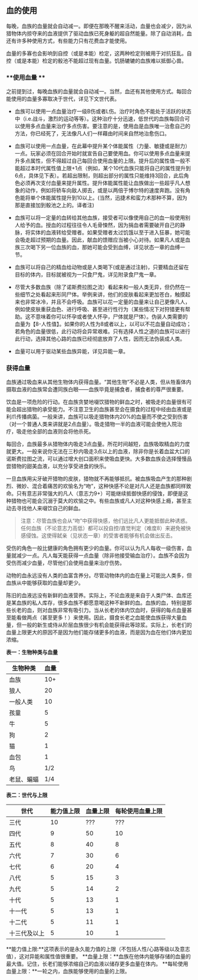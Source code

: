 ## **血的使用**

每晚，血族的血量就会自动减一。即便在那晚不醒来活动，血量也会减少，因为从猎物体内掠夺来的血液提供了驱动血族已死身躯的超自然能量。除了自动消耗，血还有许多种使用方式，有些能力只有花费血才能使用。

血量的多寡也会影响到自控（或是本能）检定，这两种检定则被用于对抗狂乱。自控（或是本能）检定的骰池不能超过现有血量。饥肠辘辘的血族难以抵御心兽。

### **使用血量 **

之前提到过，每晚血族的血量就会自动减一。当然，血还有其他使用方式。每回合能使用的血量多寡取决于世代，详见下文世代表。

- 血族可以使用一点血量治疗一级B伤或者L伤。治疗时角色不能处于活跃的状态中（i.e.战斗，激烈的运动等等）。这种治疗十分迅速，低世代的血族每回合可以使用多点血量来治疗多点伤害。要注意的是，使用血是血族唯一治愈自己的方法，你已经死了，无法像凡人们一样藉由时间来自然地治愈伤口。

- 血族可以使用一点血量，在此幕中提升某个体能属性（力量、敏捷或是耐力）一点。玩家必须在回合开始时就宣告自己要使用血。你可以使用多点血量来提升多点属性，但不得超过自己每回合使用血量的上限。提升后的属性值一般不能超过本时代属性值上限+1点（例如，某个10代血族只能将自己的属性提升到6点，具体见下表）。若超出限制，则超出部分的属性只能维持3回合，此后角色必须再次支付血量来提升属性。提升体能属性能让血族做出一些超乎凡人想象的动作，例如将轿车向敌人掷去，或是以两倍于博尔特的速度奔跑。没有角色能将单个体能属性提升到10以上。(当然，迅捷术和蛮力术那种不算，因为那是直接加到骰池之上的。译者注)

- 血族可以将一定量的血转给其他血族，接受者可以像使用自己的血一般使用别人给予的血。授血的过程往往令人毛骨悚然，因为捐血者需要破开自己的静脉，将实体的血液转给受赠者。如果受赠者太过饥饿以至于进入狂暴，她可能会吸走超过预期的血量。因此，献血的馈赠应当被小心对待。如果凡人或是血族三次喝下另一位血族的血，那她可能会受到血缚，详见状态一章的血缚一节。

- 血族可以将自己的精血给动物或是人类喝下(或是通过注射)，只要精血还留在目标的体内，目标就被视为一只食尸鬼，详见附录食尸鬼一章。

- 尽管大多数血族（除了诺斯费拉图之流）看起来和一般人类无异，但仍然在一些细节之处看起来形同尸体。举例来讲，他们的皮肤看起来更加苍白，触摸起来也非常冰冷，并且不会呼吸。血族可以花一定量的血量来让自己更像凡人，例如使皮肤重获血色、进行呼吸、甚至进行性行为（某些情况下对狩猎更有帮助。这不意味着你可以怀孕或者使人怀孕，尸体就是尸体）。伪装人类需要的血量为【8-人性值】。如果你的人性为8或者以上，以可以不花血量自动成功；若角色的血量很低，此行动将会异常艰难。只有选择人性之道的血族可以进行此行动，选择其他心路的血族已经彻底放弃了人性，因而无法伪装成人类。

- 血量可以用于驱动某些血族异能，详见异能一章。

### **获得血量**

血族通过吸血来从其他生物体内获得血量。“其他生物”不必是人类，但从牲畜体内摄取血液的血族常会遭同族白眼——血族毕竟是捕食者，捕食者的尊严很重要。

饮血是一项危险的行动。在血族贪婪地啜饮猎物的鲜血之时，被吸走的血量很有可能会超出猎物的承受能力。不注意卫生的血族甚至会在摄食的过程中经由血液或是利爪传播病菌。一般来讲，血族可以吸走猎物体内20%的血量而不使之受到伤害（对一个普通人类来讲就是2点血量）。吸走猎物一半的血液可能会使他入院治疗，吸走他全部的血液则会将他杀死。

每回合，血族最多从猎物体内吸走3点血量。所花时间越短，血族吸取精血的力度就更大。一般来说你无法在三秒内吸走3点以上的血液，除非你是长着血盆大口的诺斯费拉图之流，可以通过增大创口面积来使吸血更快。大多数血族会选择慢慢品尝猎物的甜美血液，以充分享受进食的快乐。

一旦血族用尖牙破开猎物的皮肤，猎物就不再能够抵抗。被血族吸血产生的那种剧烈、微妙、混合着痛苦的欢愉名为“吻”，这种快感不论是对凡人还是血族都同样致命。只有意志非常强大的凡人（意志力9+）可能继续抵御快感的侵蚀，即便是这种猎物也可能会沉溺于莫大的欢愉之中。有些血族或凡人对这种快感上瘾，甚至主动去寻找他人来啜饮自己的鲜血。

>注意：尽管血族也会从“吻”中获得快感，他们远比凡人更能抵御此种诱惑。任何血族（不论意志力高低）都可以投自控/直觉判定（难度8）来避免被快感侵蚀。这使得弑亲（见状态一章）的受害者能够有机会做出反击。

受伤的角色一般比健康的角色拥有更少的血量。你可以认为凡人每收一级伤害，血量就减少一点。凡人每天能获得一点血量（除非他接受输血治疗）。血族不会因为受伤而减少血量，尽管他们会使用血量来治疗伤势。

动物的血永远没有人类的血富含养分。尽管动物体内的血在量上可能比人类多，但血族从中能够获取的血量却更少。

陈旧的血液远没有新鲜的血液营养。实际上，不论血液是来自于人类尸体、血库还是某血族的私人库存，很多血族不都愿意喝这种不新鲜的血。血族的血，特别是那些长老的血，则对血族非常有吸引力。当从长老的体内饮血时，获得的每点血量甚至能看做两点（甚至更多！）来使用。因此，摄食长老之血能使血族获得大量血量，但一般的新生或侍从阶层血族很少有机会能获得此等琼浆。实际上，长老们的血量上限更大的原因不是因为他们能存储更多的血液，而是因为血在他们体内更加浓缩。

**表一：生物种类与血量**

| 生物种类  | 血量   |
| ----- | ---- |
| 血族    | 10+  |
| 狼人    | 20   |
| 一般人类  | 10   |
| 孩童    | 5    |
| 牛     | 5    |
| 狗     | 2    |
| 猫     | 1    |
| 血包    | 1    |
| 鸟     | 1/2  |
| 老鼠、蝙蝠 | 1/4  |


**表二：世代与上限**

| 世代     | 能力值上限 | 血量上限 | 每轮使用血量上限 |
| ------ | ----- | ---- | -------- |
| 三代     | 10    | ???  | ???      |
| 四代     | 9     | 50   | 10       |
| 五代     | 8     | 40   | 8        |
| 六代     | 7     | 30   | 6        |
| 七代     | 6     | 20   | 4        |
| 八代     | 5     | 15   | 3        |
| 九代     | 5     | 14   | 2        |
| 十代     | 5     | 13   | 1        |
| 十一代    | 5     | 13   | 1        |
| 十二代    | 5     | 11   | 1        |
| 十三代及以上 | 5     | 10   | 1        |

**能力值上限:**这项表示的是永久能力值的上限（不包括人性/心路等级以及意志值），这对异能和属性值很重要。
**血量上限：**血族在他体内能够存储的血量的最大值。记住，长老们能够浓缩自己的血液以储存更多血量在体内。
**每轮使用血量上限：**一轮之内，血族能够使用的血量的上限。
